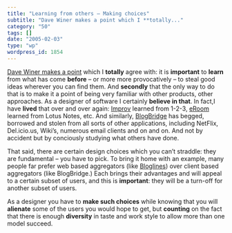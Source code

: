 ```yaml
---
title: "Learning from others – Making choices"
subtitle: "Dave Winer makes a point which I **totally..."
category: "50"
tags: []
date: "2005-02-03"
type: "wp"
wordpress_id: 1854
---
```

[Dave Winer makes a point](http://archive.scripting.com/2005/02/03#When:7:09:19AM) which I **totally** agree with: it is **important** to **learn** from what has come **before** – or more more provocatively – to steal good ideas wherever you can find them. And **secondly** that the only way to do that is to make it a point of being very familiar with other products, other approaches.
As a designer of software I certainly **believe in that**. In fact,I have **lived** that over and over again: [Improv](http://en.wikipedia.org/wiki/Lotus_Improv) learned from 1-2-3, [eRoom](http://www.documentum.com/eroom/) learned from Lotus Notes, etc. And similarly, [BlogBridge](http://www.blogbridge.com) has begged, borrowed and stolen from all sorts of other applications, including NetFlix, Del.icio.us, Wiki’s, numerous email clients and on and on. And not by accident but by conciously studying what others have done.

That said, there are certain design choices which you can’t straddle: they are fundamental – you have to pick. To bring it home with an example, many people far prefer web based aggregators (like [Bloglines](http://www.bloglines.com/)) over client based aggregators (like BlogBridge.) Each brings their advantages and will appeal to a certain subset of users, and this is **important**: they will be a turn-off for another subset of users.

As a designer you have to **make such choices** while knowing that you will **alienate** some of the users you would hope to get, but **counting** on the fact that there is enough **diversity** in taste and work style to allow more than one model succeed.